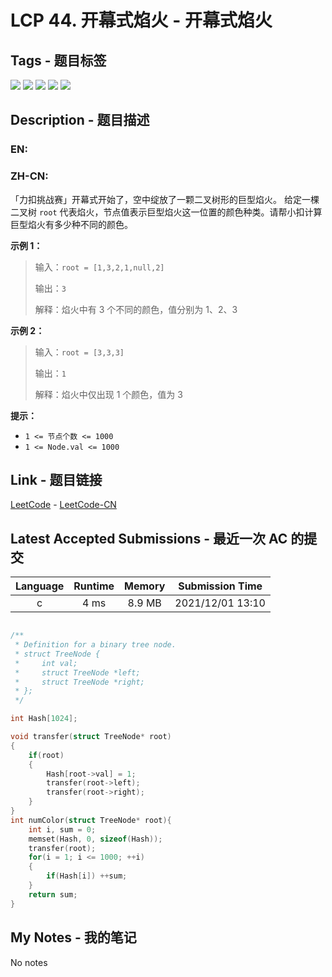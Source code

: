 
# LCP 44. 开幕式焰火 - 开幕式焰火

## Tags - 题目标签

 <img src="https://img.shields.io/badge/Tree-树-blue.svg">   <img src="https://img.shields.io/badge/Depth First Search-深度优先搜索-blue.svg">   <img src="https://img.shields.io/badge/Breadth First Search-广度优先搜索-blue.svg">   <img src="https://img.shields.io/badge/Hash Table-哈希表-blue.svg">   <img src="https://img.shields.io/badge/Binary Tree-二叉树-blue.svg">  


## Description - 题目描述

### EN:


### ZH-CN:
「力扣挑战赛」开幕式开始了，空中绽放了一颗二叉树形的巨型焰火。
给定一棵二叉树 `root` 代表焰火，节点值表示巨型焰火这一位置的颜色种类。请帮小扣计算巨型焰火有多少种不同的颜色。


**示例 1：**
>输入：`root = [1,3,2,1,null,2]`
>
>输出：`3`
>
>解释：焰火中有 3 个不同的颜色，值分别为 1、2、3

**示例 2：**
>输入：`root = [3,3,3]`
>
>输出：`1`
>
>解释：焰火中仅出现 1 个颜色，值为 3

**提示：**
- `1 <= 节点个数 <= 1000`
- `1 <= Node.val <= 1000`





## Link - 题目链接

[LeetCode](https://leetcode.com/problems/sZ59z6/description/)  -  [LeetCode-CN](https://leetcode.cn/problems/sZ59z6/description/)
## Latest Accepted Submissions - 最近一次 AC 的提交


| Language | Runtime | Memory | Submission Time |
|:---:|:---:|:---:|:---:|
| c  | 4 ms | 8.9 MB | 2021/12/01 13:10 |

```c

/**
 * Definition for a binary tree node.
 * struct TreeNode {
 *     int val;
 *     struct TreeNode *left;
 *     struct TreeNode *right;
 * };
 */

int Hash[1024];

void transfer(struct TreeNode* root)
{
    if(root)
    {
        Hash[root->val] = 1;        
        transfer(root->left);       
        transfer(root->right);      
    }
}
int numColor(struct TreeNode* root){
    int i, sum = 0;
    memset(Hash, 0, sizeof(Hash));
    transfer(root);
    for(i = 1; i <= 1000; ++i)
    {
        if(Hash[i]) ++sum;
    }
    return sum;
}


```
## My Notes - 我的笔记


No notes

